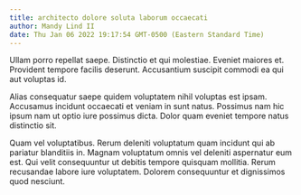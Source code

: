 ```yaml
---
title: architecto dolore soluta laborum occaecati
author: Mandy Lind II
date: Thu Jan 06 2022 19:17:54 GMT-0500 (Eastern Standard Time)
---
```

Ullam porro repellat saepe. Distinctio et qui molestiae. Eveniet maiores et. Provident tempore facilis deserunt. Accusantium suscipit commodi ea qui aut voluptas id.

 Alias consequatur saepe quidem voluptatem nihil voluptas est ipsam. Accusamus incidunt occaecati et veniam in sunt natus. Possimus nam hic ipsum nam ut optio iure possimus dicta. Dolor quam eveniet tempore natus distinctio sit.

 Quam vel voluptatibus. Rerum deleniti voluptatum quam incidunt qui ab pariatur blanditiis in. Magnam voluptatum omnis vel deleniti aspernatur eum est. Qui velit consequuntur ut debitis tempore quisquam mollitia. Rerum recusandae labore iure voluptatem. Dolorem consequuntur et dignissimos quod nesciunt.
